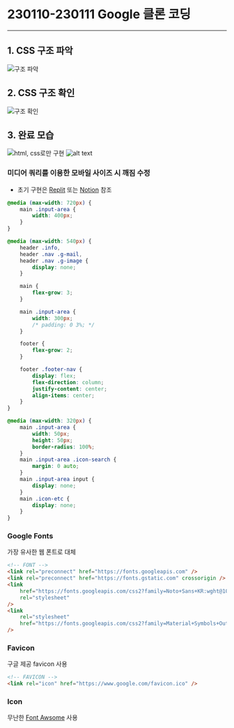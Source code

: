 # 230110-230111 Google 클론 코딩

---

## 1. CSS 구조 파악

![구조 파악](image.png)

## 2. CSS 구조 확인

![구조 확인](image-1.png)

## 3. 완료 모습

![html, css로만 구현](image-2.png)
![alt text](image-3.png)

### 미디어 쿼리를 이용한 모바일 사이즈 시 깨짐 수정

- 초기 구현은 <a href="(https://d01c67be-98c7-416e-ab23-dce592f099ce-00-2souyyah294vt.sisko.repl.co/" tite="Replit 이동" target="_blank">Replit</a> 또는 <a href="(https://teal-catcher-309.notion.site/230110-230111-Google-bede8e5927f8483d873a2f16147f378a?pvs=74" tite="Notion 이동" target="_blank">Notion</a> 참조

```css
@media (max-width: 720px) {
	main .input-area {
		width: 400px;
	}
}

@media (max-width: 540px) {
	header .info,
	header .nav .g-mail,
	header .nav .g-image {
		display: none;
	}

	main {
		flex-grow: 3;
	}

	main .input-area {
		width: 300px;
		/* padding: 0 3%; */
	}

	footer {
		flex-grow: 2;
	}

	footer .footer-nav {
		display: flex;
		flex-direction: column;
		justify-content: center;
		align-items: center;
	}
}

@media (max-width: 320px) {
	main .input-area {
		width: 50px;
		height: 50px;
		border-radius: 100%;
	}
	main .input-area .icon-search {
		margin: 0 auto;
	}
	main .input-area input {
		display: none;
	}
	main .icon-etc {
		display: none;
	}
}
```

### Google Fonts

가장 유사한 웹 폰트로 대체

```html
<!-- FONT -->
<link rel="preconnect" href="https://fonts.googleapis.com" />
<link rel="preconnect" href="https://fonts.gstatic.com" crossorigin />
<link
	href="https://fonts.googleapis.com/css2?family=Noto+Sans+KR:wght@100;300;700&display=swap"
	rel="stylesheet"
/>
<link
	rel="stylesheet"
	href="https://fonts.googleapis.com/css2?family=Material+Symbols+Outlined:opsz,wght,FILL,GRAD@20..48,100..700,0..1,-50..200"
/>
```

### Favicon

구글 제공 favicon 사용

```html
<!-- FAVICON -->
<link rel="icon" href="https://www.google.com/favicon.ico" />
```

### Icon

무난한
<a href="(https://fontawesome.com/" tite="fontawsome 이동" target="_blank">Font Awsome</a> 사용
